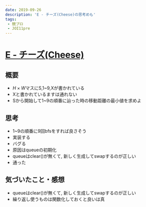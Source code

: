 ```yaml
---
date: 2019-09-26
description: 'E - チーズ(Cheese)の思考めも'
tags:
 - 競プロ
 - JOI11pre
---
```


# [E - チーズ(Cheese)](https://atcoder.jp/contests/joi2011yo/tasks/joi2011yo_e)
## 概要
 - $H \times W$マスにS,1~9,Xが書かれている
 - Xと書かれているますは通れない
 - Sから開始して1~9の順番に辿った時の移動距離の最小値を求めよ

## 思考
 - 1~9の順番に9回bfsをすれば良さそう
 - 実装する
 - バグる
 - 原因はqueueの初期化
 - queueはclear()が無くて, 新しく生成してswapするのが正しい
 - 通った

## 気づいたこと・感想
 - queueはclear()が無くて, 新しく生成してswapするのが正しい
 - 繰り返し使うものは関数化しておくと良いは真
